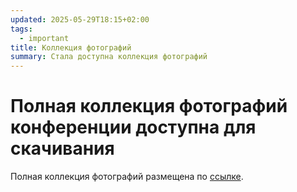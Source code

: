 ```yaml
---
updated: 2025-05-29T18:15+02:00
tags:
  - important
title: Коллекция фотографий
summary: Стала доступна коллекция фотографий
---
```


# Полная коллекция фотографий конференции доступна для скачивания

Полная коллекция фотографий размещена по [ссылке](https://disk.yandex.ru/d/HRRWC0hKhgOTQQ).
